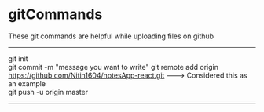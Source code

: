 # gitCommands                                                                                                                                                                       
These git commands are helpful while uploading files on github                                                                          
___________________________________________________________________________________________________________ 
git init  
git commit -m "message you want to write" 
git remote add origin https://github.com/Nitin1604/notesApp-react.git ---> Considered this as an example  
git push -u origin master   
____________________________________________________________________________________________________________
